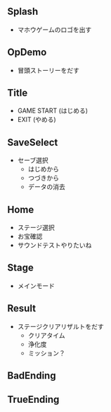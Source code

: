 ## Splash

- マホウゲームのロゴを出す

## OpDemo
- 冒頭ストーリーをだす

## Title

- GAME START (はじめる)
- EXIT (やめる)

## SaveSelect

- セーブ選択
  - はじめから
  - つづきから
  - データの消去

## Home

- ステージ選択
- お宝確認
- サウンドテストやりたいね

## Stage

- メインモード

## Result

- ステージクリアリザルトをだす
  - クリアタイム
  - 浄化度
  - ミッション？

## BadEnding

## TrueEnding
